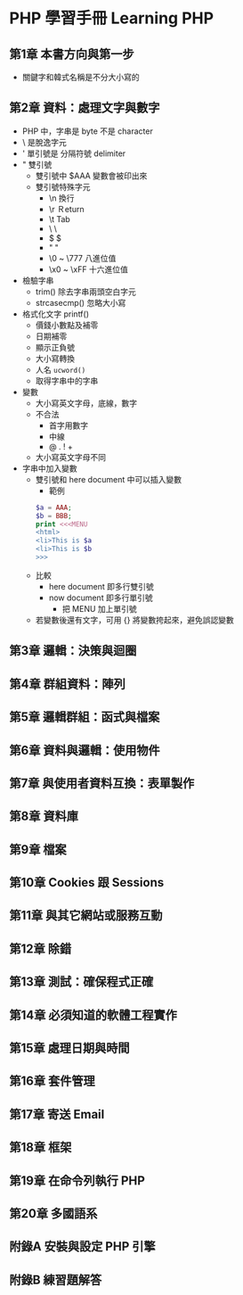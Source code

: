 # PHP 學習手冊 Learning PHP
## 第1章 本書方向與第一步
- 關鍵字和韓式名稱是不分大小寫的
## 第2章 資料：處理文字與數字
- PHP 中，字串是 byte 不是 character
- \ 是脫逸字元
- ' 單引號是 分隔符號 delimiter
- " 雙引號
    - 雙引號中 $AAA 變數會被印出來
    - 雙引號特殊字元
        - \n 換行
        - \r Ｒeturn        
        - \t Tab
        - \\ \
        - \$ $
        - \" "
        - \0 ~ \777 八進位值
        - \x0 ~ \xFF    十六進位值
- 檢驗字串
    - trim() 除去字串兩頭空白字元
    - strcasecmp() 忽略大小寫
- 格式化文字 printf()
    - 價錢小數點及補零
    - 日期補零
    - 顯示正負號
    - 大小寫轉換
    - 人名 `ucword()`
    - 取得字串中的字串
- 變數
    - 大小寫英文字母，底線，數字
    - 不合法
        - 首字用數字
        - 中線
        - @ . ! +
    - 大小寫英文字母不同
- 字串中加入變數
    - 雙引號和 here document 中可以插入變數
        - 範例
        ```php
        $a = AAA;
        $b = BBB;
        print <<<MENU
        <html>
        <li>This is $a
        <li>This is $b
        >>>
        ```
    - 比較
        - here document 即多行雙引號
        - now document 即多行單引號
            - 把 MENU 加上單引號
    - 若變數後還有文字，可用 {} 將變數挎起來，避免誤認變數        
    
## 第3章 邏輯：決策與迴圈
## 第4章 群組資料：陣列
## 第5章 邏輯群組：函式與檔案
## 第6章 資料與邏輯：使用物件
## 第7章 與使用者資料互換：表單製作
## 第8章 資料庫
## 第9章 檔案
## 第10章 Cookies 跟 Sessions
## 第11章 與其它網站或服務互動
## 第12章 除錯
## 第13章 測試：確保程式正確
## 第14章 必須知道的軟體工程實作
## 第15章 處理日期與時間
## 第16章 套件管理
## 第17章 寄送 Email
## 第18章 框架
## 第19章 在命令列執行 PHP
## 第20章 多國語系

## 附錄A 安裝與設定 PHP 引擎
## 附錄B 練習題解答